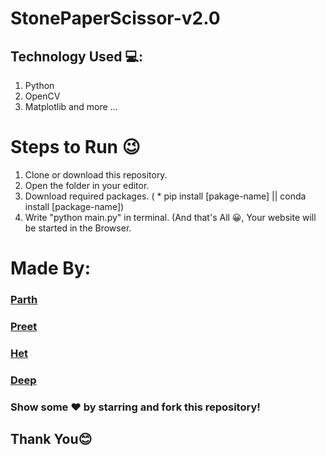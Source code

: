 # StonePaperScissor-v2.0

## Technology Used 💻:

1. Python
2. OpenCV
3. Matplotlib
and more ...

# Steps to Run 😉

1. Clone or download this repository.
2. Open the folder in your editor.
3. Download required packages. ( * pip install [pakage-name] || conda install [package-name])
4. Write "python main.py" in terminal. (And that's All 😀, Your website will be started in the Browser.


# Made By:

### [Parth](https://github.com/Parth-2000)
### [Preet](https://github.com/Preet-Mehta)
### [Het](https://github.com/hetgandhi781)
### [Deep](https://github.com/deep1358)

### Show some ❤️ by starring and fork this repository!

## Thank You😊

